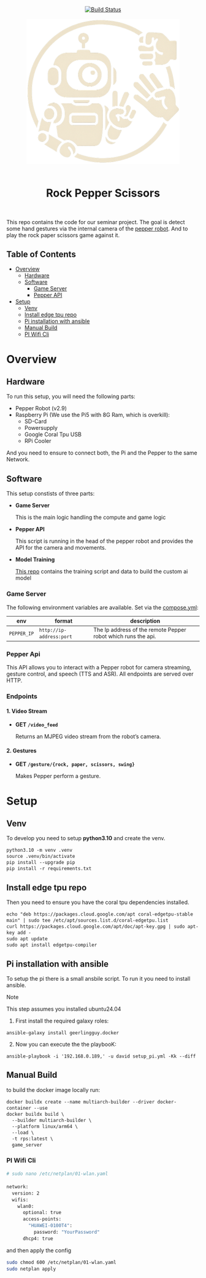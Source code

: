 <p align="center">
 <a href="https://github.com/dav354/seminar/actions">
    <img src="https://github.com/dav354/seminar/actions/workflows/docker_build.yml/badge.svg?branch=main"
         alt="Build Status" />
  </a>
  <br/>
  <br/>
  <img src="assets/logo_white.png"  
    alt="Logo"
    width="400" />
  <br/>
  <br/>
</p>
<h1 align="center">Rock Pepper Scissors</h1>
  <br/>

This repo contains the code for our seminar project. The goal is detect some hand gestures via the internal camera of the [pepper robot](https://aldebaran.com/en/). And to play the rock paper scissors game against it.

## Table of Contents

* [Overview](#overview)
  * [Hardware](#hardware)
  * [Software](#software)
    * [Game Server](#game-server)
    * [Pepper API](#pepper-api)
* [Setup](#setup)
  * [Venv](#venv)
  * [Install edge tpu repo](#install-edge-tpu-repo)
  * [Pi installation with ansible](#pi-installation-with-ansible)
  * [Manual Build](#manual-build)
  * [PI Wifi Cli](#pi-wifi-cli)

# Overview

## Hardware

To run this setup, you will need the following parts:
- Pepper Robot (v2.9)
- Raspberry Pi (We use the Pi5 with 8G Ram, which is overkill):
  - SD-Card
  - Powersupply
  - Google Coral Tpu USB
  - RPi Cooler

And you need to ensure to connect both, the Pi and the Pepper to the same Network.

## Software

This setup constists of three parts:

- **Game Server**

  This is the main logic handling the compute and game logic

- **Pepper API**

  This script is running in the head of the pepper robot and provides the API for the camera and movements.

- **Model Training**

  [This repo](https://github.com/dav354/model_training) contains the training script and data to build the custom ai model

### Game Server

The following environment variables are available. Set via the [compose.yml](compose.yml):

|env|format|description|
|:-:|-|-|
|`PEPPER_IP`|`http://ip-address:port`|The Ip address of the remote Pepper robot which runs the api.|

### Pepper Api

This API allows you to interact with a Pepper robot for camera streaming, gesture control, and speech (TTS and ASR). All endpoints are served over HTTP.

### **Endpoints**

#### **1. Video Stream**

* **GET `/video_feed`**

  Returns an MJPEG video stream from the robot’s camera.

#### **2. Gestures**

* **GET `/gesture/{rock, paper, scissors, swing}`**

  Makes Pepper perform a gesture.


# Setup

## Venv

To develop you need to setup **python3.10** and create the venv.

```shell
python3.10 -m venv .venv
source .venv/bin/activate
pip install --upgrade pip
pip install -r requirements.txt
```

## Install edge tpu repo

Then you need to ensure you have the coral tpu dependencies installed.

```shell
echo "deb https://packages.cloud.google.com/apt coral-edgetpu-stable main" | sudo tee /etc/apt/sources.list.d/coral-edgetpu.list
curl https://packages.cloud.google.com/apt/doc/apt-key.gpg | sudo apt-key add -
sudo apt update
sudo apt install edgetpu-compiler
```

## Pi installation with ansible

To setup the pi there is a small ansbile script. To run it you need to install ansible.

> [!NOTE]
> This step assumes you installed ubuntu24.04

1. First install the required galaxy roles:
  
  ```shell
  ansible-galaxy install geerlingguy.docker
  ```

2. Now you can execute the the playbooK:

  ```shell
  ansible-playbook -i '192.168.0.189,' -u david setup_pi.yml -Kk --diff
  ```

## Manual Build

to build the docker image locally run:

```shell
docker buildx create --name multiarch-builder --driver docker-container --use
docker buildx build \
  --builder multiarch-builder \
  --platform linux/arm64 \
  --load \
  -t rps:latest \
  game_server
```

### PI Wifi Cli

```bash
# sudo nano /etc/netplan/01-wlan.yaml

network:
  version: 2
  wifis:
    wlan0:
      optional: true
      access-points:
        "HUAWEI-0100T4":
          password: "YourPassword"
      dhcp4: true
```

and then apply the config

```bash
sudo chmod 600 /etc/netplan/01-wlan.yaml
sudo netplan apply
```